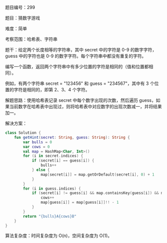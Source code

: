 题目编号：299

题目：猜数字游戏

难度：简单

考察范围：哈希表、字符串

题干：给定两个长度相等的字符串，其中 secret 中的字符是 0-9 的数字字符，guess 中的字符也是 0-9 的数字字符。每个字符串中都没有重复的字符。

编写一个函数，返回两个字符串中有多少位置的字符是相同的（值和位置都相同）。

例如，有两个字符串 secret = "123456" 和 guess = "234567"，其中有 3 个位置的字符是相同的，即第 2、3、4 个字符。

解题思路：使用哈希表记录 secret 中每个数字出现的次数，然后遍历 guess，如果当前数字在哈希表中出现过，则将哈希表中对应数字的出现次数减一，并将结果加一。

解决方案：

```kotlin
class Solution {
    fun getHint(secret: String, guess: String): String {
        var bulls = 0
        var cows = 0
        val map = HashMap<Char, Int>()
        for (i in secret.indices) {
            if (secret[i] == guess[i]) {
                bulls++
            } else {
                map[secret[i]] = map.getOrDefault(secret[i], 0) + 1
            }
        }
        for (i in guess.indices) {
            if (secret[i] != guess[i] && map.containsKey(guess[i]) && map[guess[i]]!! > 0) {
                cows++
                map[guess[i]] = map[guess[i]]!! - 1
            }
        }
        return "{bulls}A{cows}B"
    }
}
```

算法复杂度：时间复杂度为 O(n)，空间复杂度为 O(1)。